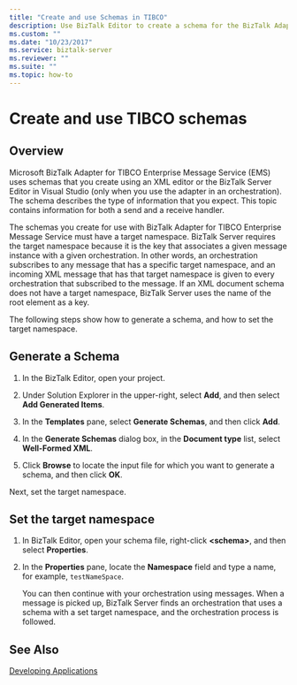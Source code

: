 ```yaml
---
title: "Create and use Schemas in TIBCO"
description: Use BizTalk Editor to create a schema for the BizTalk Adapter for TIBCO Enterprise Message Service, and set the target namespace in your schema for BizTalk Server
ms.custom: ""
ms.date: "10/23/2017"
ms.service: biztalk-server
ms.reviewer: ""
ms.suite: ""
ms.topic: how-to
---
```

# Create and use TIBCO schemas

## Overview
Microsoft BizTalk Adapter for TIBCO Enterprise Message Service (EMS) uses schemas that you create using an XML editor or the BizTalk Server Editor in Visual Studio (only when you use the adapter in an orchestration). The schema describes the type of information that you expect. This topic contains information for both a send and a receive handler.  
  
The schemas you create for use with BizTalk Adapter for TIBCO Enterprise Message Service must have a target namespace. BizTalk Server requires the target namespace because it is the key that associates a given message instance with a given orchestration. In other words, an orchestration subscribes to any message that has a specific target namespace, and an incoming XML message that has that target namespace is given to every orchestration that subscribed to the message. If an XML document schema does not have a target namespace, BizTalk Server uses the name of the root element as a key.  

The following steps show how to generate a schema, and how to set the target namespace.  
  
## Generate a Schema    
 
1.  In the BizTalk Editor, open your project.  
  
2.  Under Solution Explorer in the upper-right, select **Add**, and then select **Add Generated Items**.  
  
3.  In the **Templates** pane, select **Generate Schemas**, and then click **Add**.  
  
4.  In the **Generate Schemas** dialog box, in the **Document type** list, select **Well-Formed XML**.  
  
5.  Click **Browse** to locate the input file for which you want to generate a schema, and then click **OK**.  
  
Next, set the target namespace.  
  
## Set the target namespace  
  
1. In BizTalk Editor, open your schema file, right-click **\<schema\>**, and then select **Properties**.  
  
2. In the **Properties** pane, locate the **Namespace** field and type a name, for example, `testNameSpace`.  
  
   You can then continue with your orchestration using messages. When a message is picked up, BizTalk Server finds an orchestration that uses a schema with a set target namespace, and the orchestration process is followed.  
  
## See Also  
 [Developing Applications](../core/developing-applications5.md)
